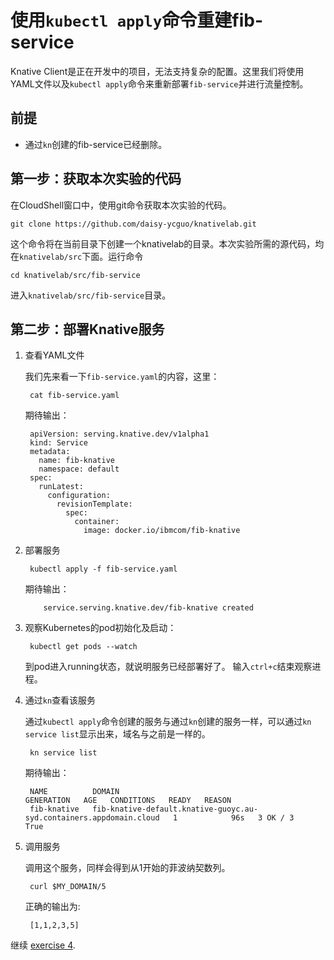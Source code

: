 # 使用`kubectl apply`命令重建fib-service

Knative Client是正在开发中的项目，无法支持复杂的配置。这里我们将使用YAML文件以及`kubectl apply`命令来重新部署`fib-service`并进行流量控制。

## 前提

* 通过`kn`创建的fib-service已经删除。

## 第一步：获取本次实验的代码

在CloudShell窗口中，使用git命令获取本次实验的代码。

```text
git clone https://github.com/daisy-ycguo/knativelab.git
```

这个命令将在当前目录下创建一个knativelab的目录。本次实验所需的源代码，均在`knativelab/src`下面。运行命令
```
cd knativelab/src/fib-service
```
进入`knativelab/src/fib-service`目录。

## 第二步：部署Knative服务

1. 查看YAML文件

   我们先来看一下`fib-service.yaml`的内容，这里：
   ```text
    cat fib-service.yaml
   ```

   期待输出：
   ```
    apiVersion: serving.knative.dev/v1alpha1
    kind: Service
    metadata:
      name: fib-knative
      namespace: default
    spec:
      runLatest:
        configuration:
          revisionTemplate:
            spec:
              container:
                image: docker.io/ibmcom/fib-knative
   ```

2. 部署服务

   ```text
    kubectl apply -f fib-service.yaml
   ```

   期待输出：
   ```
       service.serving.knative.dev/fib-knative created
   ```

3. 观察Kubernetes的pod初始化及启动：

   ```text
    kubectl get pods --watch
   ```

   到pod进入running状态，就说明服务已经部署好了。 输入`ctrl+c`结束观察进程。

4. 通过`kn`查看该服务

   通过`kubectl apply`命令创建的服务与通过`kn`创建的服务一样，可以通过`kn service list`显示出来，域名与之前是一样的。

   ```text
    kn service list
   ```

   期待输出：
   ```
    NAME          DOMAIN                                                                GENERATION   AGE   CONDITIONS   READY   REASON
    fib-knative   fib-knative-default.knative-guoyc.au-syd.containers.appdomain.cloud   1            96s   3 OK / 3     True
   ```

5. 调用服务

   调用这个服务，同样会得到从1开始的菲波纳契数列。

   ```text
    curl $MY_DOMAIN/5
   ```

   正确的输出为:

   ```text
    [1,1,2,3,5]
   ```

继续 [exercise 4](./exercise-4.md).


